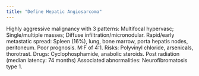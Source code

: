 ```yaml
---
title: "Define Hepatic Angiosarcoma"
---
```

Highly aggressive malignancy with 3 patterns: 
Multifocal hypervasc; Single/multiple masses; Diffuse infiltration/micronodular. Rapid/early metastatic spread: Spleen (16%), lung, bone marrow, porta hepatis nodes, peritoneum. Poor prognosis. M:F of 4:1. Risks: Polyvinyl chloride, arsenicals, thorotrast. Drugs: Cyclophosphamide, anabolic steroids. Post radiation (median latency: 74 months)
Associated abnormalities: Neurofibromatosis type 1.

